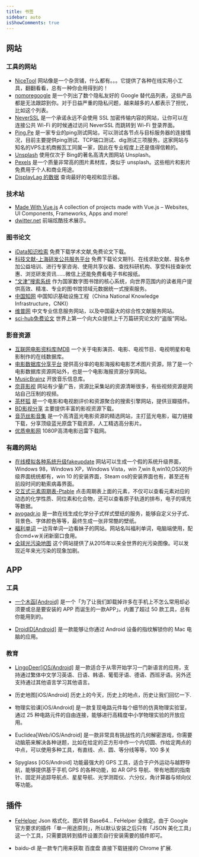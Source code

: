 ```yaml
---
title: 书签
sidebar: auto
isShowComments: true
---
```


## 网站

### 工具的网站
- [NiceTool](http://www.nicetool.net/) 网站像是一个杂货铺，什么都有。。。它提供了各种在线实用小工具，翻翻看看，总有一种你会用得到的！
- [nomoregoogle](https://nomoregoogle.com/) 是一个列出了数个隐私友好的 Google 替代品列表，这些产品都是无法跟踪到你。对于日益严重的隐私问题，越来越多的人都表示了担忧，比如这个列表。
- [NeverSSL](http://neverssl.com/) 是一个承诺永远不会使用 SSL 加密传输内容的网站，让你可以在连接公共 Wi-Fi 的时候通过访问 NeverSSL 而跳转到 Wi-Fi 登录界面。
- [Ping.Pe](http://ping.pe/) 是一家专业的ping测试网站，可以测试各节点与目标服务器的连接情况，目前主要提供ping测试、TCP端口测试、dig测试三项服务。这家网站与知名的VPS主机商搬瓦工同属一家，因此在专业程度上还是值得信赖的。
- [Unsplash](https://unsplash.com/) 使用仅次于 Bing的著名高清大图网站 Unsplash。
- [Pexels](https://www.pexels.com/) 是一个质量非常高的图片素材库，类似于 unsplash。这些相片和影片免费用于个人和商业用途。
- [DisplayLag 的数据](https://displaylag.com/display-database/) 查询最好的电视和显示器。

### 技术站
- [Made With Vue.js](https://madewithvuejs.com/) A collection of projects made with Vue.js – Websites, UI Components, Frameworks, Apps and more!
- [dwitter.net](https://www.dwitter.net/) 前端炫酷技术展示。

### 图书论文
- [iData知识检索](https://www.cn-ki.net/) 免费下载学术文献,免费论文下载。
- [科技文献-上海研发公共服务平台](http://lib.sstir.cn/) 免费下载论文期刊、在线求助文献、报名参加公益培训、进行专家咨询、使用共享仪器、查找科研机构、享受科技查新优惠、浏览研发资讯……微信上还能免费看电子书和报纸。
- [“文津”搜索系统](http://find.nlc.cn/) 作为国家数字图书馆的核心系统，向世界范围内的读者用户提供高效、精准、专业的图书馆领域元数据统一式搜索服务。
- [中国知网](https://cnki.net/) 中国知识基础设施工程（China National Knowledge Infrastructure，CNKI）
- [维普网](http://cqvip.com/) 中文专业信息服务网站，以及中国最大的综合性文献服务网站。
- [sci-hub免费论文](https://sci-hub.se/) 世界上第一个向大众提供上千万篇研究论文的“盗版”网站。

### 影音资源
- [互联网电影资料库IMDB](https://www.imdb.com/) 一个关于电影演员、电影、电视节目、电视明星和电影制作的在线数据库。
- [电影数据库分享平台](https://www.themoviedb.org/) 提供高分率的电影海报和电影艺术图片资源，除了是一个电影数据库资源网站外，也是一个电影海报资源分享网站。
- [MusicBrainz](https://musicbrainz.org/) 开放音乐信息库。
- [奈菲影视](https://www.nfmovies.com/) 网站有少量广告，资源比采集站的资源清晰很多，有些视频资源是网站自己压制的视频。
- [茶杯狐](https://www.cupfox.com/) 是一个电影和电视剧评价和资源聚合的搜索引擎网站，提供豆瓣插件。
- [BD影视分享](https://www.bd-film.cc/) 主要提供丰富的影视资源下载。
- [音范丝影音集](http://www.yinfans.me/) 是一个高清蓝光电影资源的精选网站，主打蓝光电影，磁力链接下载，分享顶级蓝光原盘下载资源，人工精选高分影片。
- [优质电影网](http://www.youzhidy.com/) 1080P高清电影迅雷下载网。

### 有趣的网站
- [在线模拟各种系统升级fakeupdate](http://fakeupdate.net/) 网站可以生成一个假的系统升级界面， Windows 98，Windows XP，Windows Vista，win 7,win 8,win10,OSX的升级界面统统都有，win 10 的安装界面，Steam os的安装界面也有，甚至还有前段时间的勒索病毒界面。
- [交互式元素周期表-Ptable](https://ptable.com/) 点击周期表上面的元素，不仅可以查看元素对应的动态的化学性质、同位素和化合物，还可以查看原子轨道的排布，电子的填充等数据。
- [avogadr.io](https://avogadr.io/) 是一款在线生成化学分子式样式壁纸的服务，能够自定义分子式、背景色、字体颜色等等，最终生成一张非常酷的壁纸。
- [福利单词](http://dict.ftqq.com) 一边背单词一边看妹子的网站。网站名叫福利单词，电脑端使用，配合cmd+w关闭新窗口食用。
- [全球光污染地图](https://www.lightpollutionmap.info/) 这个网站提供了从2015年以来全世界的光污染图像。可以发现近年来光污染的现象加剧。

## APP
### 工具
- [一个木函[Android]](https://www.appinn.com/one-woodenletter/) 是一个「为了让我们卸载掉许多在手机上不怎么常用却必须要或总是要安装的 APP 而诞生的一款APP」。内置了超过 50 款工具，总有你能用到的。

- [DroidID[Android]](https://www.appinn.com/droidid-for-android-macos/) 是一款能够让你通过 Android 设备的指纹解锁你的 Mac 电脑的应用。

### 教育
- [LingoDeer[iOS/Android]](https://www.appinn.com/lingodeer/) 是一款适合于从零开始学习一门新语言的应用，支持通过繁体中文学习英语、日语、韩语、葡萄牙语、德语、西班牙语。另外还支持通过其他语言学习其他语言。

- 历史地图[iOS/Android] 历史上的今天，历史上的地点，历史让我们回忆一下.

- 物理实验课[iOS/Android] 是一款复现电路元件每个细节的仿真物理实验室，通过 25 种电路元件的自由连接，能够进行高精度中小学物理实验的开放应用。

- Euclidea[Web/iOS/Android] 是一款非常具有挑战性的几何解密游戏，你需要动脑筋来解决各种谜题，比如在给定的正方形中作一个内切圆、作给定两点的中点，可以使用多种工具，有直线、点、圆、等分线等等，100 多关

- Spyglass [iOS/Android] 功能最强大的 GPS 工具，适合于户外运动与越野导航，能够提供基于手机 GPS 的各种功能，如 AR GPS 导航、带有地图的指南针、固定并追踪导航点、星星导航、光学测距仪、六分仪，角计算器与倾向仪等功能。

## 插件
- [FeHelper](https://chrome.google.com/webstore/detail/fehelperjson/pkgccpejnmalmdinmhkkfafefagiiiad) Json 格式化、图片转 Base64... FeHelper 全搞定。由于 Google 官方要求的插件「单一用途原则」，所以默认安装之后只有「JSON 美化工具」这一个工具，只需要跳转到插件设置页自行安装需要的插件即可。

- baidu-dl 是一款专门用来获取 百度盘 直接下载链接的 Chrome 扩展.
